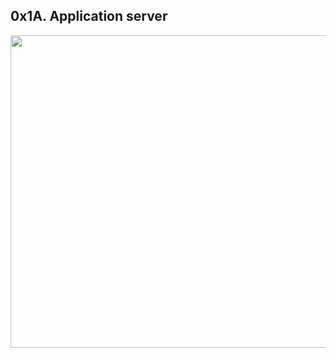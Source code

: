 ## 0x1A. Application server

<image src="https://github.com/Stellanwae/alx-system_engineering-devops/assets/99267699/92ce9eee-cb25-40f4-a4de-0c6cbc21cd69" width="1000" height="500">
